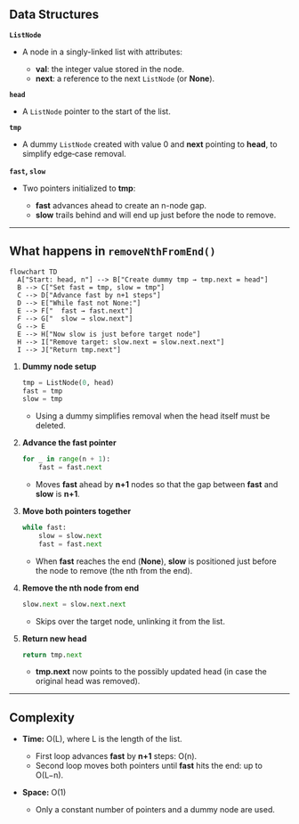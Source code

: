 ## Data Structures

**`ListNode`**

* A node in a singly-linked list with attributes:

  * **val**: the integer value stored in the node.
  * **next**: a reference to the next `ListNode` (or **None**).

**`head`**

* A `ListNode` pointer to the start of the list.

**`tmp`**

* A dummy `ListNode` created with value 0 and **next** pointing to **head**, to simplify edge‐case removal.

**`fast`, `slow`**

* Two pointers initialized to **tmp**:

  * **fast** advances ahead to create an n-node gap.
  * **slow** trails behind and will end up just before the node to remove.

---

## What happens in `removeNthFromEnd()`

```mermaid
flowchart TD
  A["Start: head, n"] --> B["Create dummy tmp → tmp.next = head"]
  B --> C["Set fast = tmp, slow = tmp"]
  C --> D["Advance fast by n+1 steps"]
  D --> E["While fast not None:"]
  E --> F["  fast → fast.next"]
  F --> G["  slow → slow.next"]
  G --> E
  E --> H["Now slow is just before target node"]
  H --> I["Remove target: slow.next = slow.next.next"]
  I --> J["Return tmp.next"]
```

1. **Dummy node setup**

   ```python
   tmp = ListNode(0, head)
   fast = tmp
   slow = tmp
   ```

   * Using a dummy simplifies removal when the head itself must be deleted.

2. **Advance the fast pointer**

   ```python
   for _ in range(n + 1):
       fast = fast.next
   ```

   * Moves **fast** ahead by **n+1** nodes so that the gap between **fast** and **slow** is **n+1**.

3. **Move both pointers together**

   ```python
   while fast:
       slow = slow.next
       fast = fast.next
   ```

   * When **fast** reaches the end (**None**), **slow** is positioned just before the node to remove (the nth from the end).

4. **Remove the nth node from end**

   ```python
   slow.next = slow.next.next
   ```

   * Skips over the target node, unlinking it from the list.

5. **Return new head**

   ```python
   return tmp.next
   ```

   * **tmp.next** now points to the possibly updated head (in case the original head was removed).

---

## Complexity

* **Time:** O(L), where L is the length of the list.

  * First loop advances **fast** by **n+1** steps: O(n).
  * Second loop moves both pointers until **fast** hits the end: up to O(L−n).

* **Space:** O(1)

  * Only a constant number of pointers and a dummy node are used.
